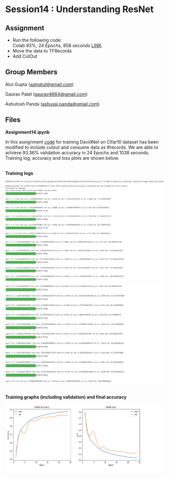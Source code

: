 # Session14 : Understanding ResNet


## Assignment
- Run the following code:   
Colab 93%, 24 Epochs, 858 seconds [LINK](https://colab.research.google.com/drive/16T4C-t148ZRpLz2MiNBZ0eYyGPLNN2Sx).  
- Move the data to TFRecords
- Add CutOut
  

## Group Members

Atul Gupta (samatul@gmail.com)

Gaurav Patel (gaurav4664@gmail.com)

Ashutosh Panda (ashusai.panda@gmail.com)


## Files

**Assignment14.ipynb**

In this assignment  [code](https://colab.research.google.com/drive/16T4C-t148ZRpLz2MiNBZ0eYyGPLNN2Sx) for training DavidNet on Cifar10 dataset has been modified to include cutout and consume data as tfrecords.
We are able to achieve 93.36% validation accuracy in 24 Epochs and 1038 seconds. Training log, accuracy and loss plots are shown below.

<br><b>Training logs</b></br>

<img src="Capture.JPG"  height="320" width="520">

<img src="Capture1.JPG"  height="320" width="520">



<br><b>Training graphs (including validation) and final accuracy</b></br>



<img src="CaptureAcu.JPG"  height="220" width="520">
